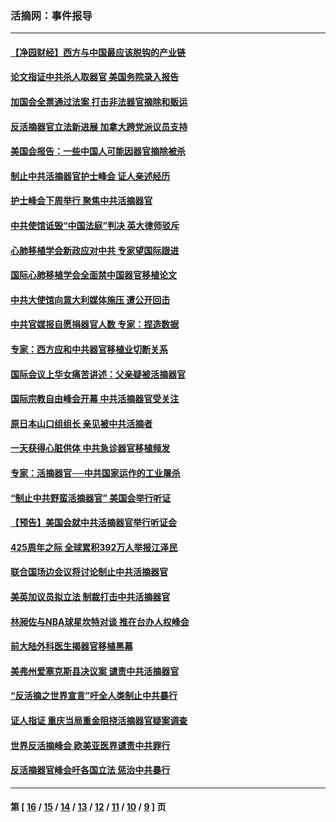 ### 活摘网：事件报导
---
#### [【净园财经】西方与中国最应该脱钩的产业链](../../pages/nf5877/n14016113.md?07230430) 
#### [论文指证中共杀人取器官 美国务院录入报告](../../pages/nf5877/n13999890.md?07230430) 
#### [加国会全票通过法案 打击非法器官摘除和贩运](../../pages/nf5877/n13884924.md?07230430) 
#### [反活摘器官立法新进展 加拿大跨党派议员支持](../../pages/nf5877/n13876061.md?07230430) 
#### [美国会报告：一些中国人可能因器官摘除被杀](../../pages/nf5877/n13867964.md?07230430) 
#### [制止中共活摘器官护士峰会 证人亲述经历](../../pages/nf5877/n13859007.md?07230430) 
#### [护士峰会下周举行 聚焦中共活摘器官](../../pages/nf5877/n13855418.md?07230430) 
#### [中共使馆诋毁“中国法庭”判决 英大律师驳斥](../../pages/nf5877/n13833945.md?07230430) 
#### [心肺移植学会新政应对中共 专家望国际跟进](../../pages/nf5877/n13829043.md?07230430) 
#### [国际心肺移植学会全面禁中国器官移植论文](../../pages/nf5877/n13827785.md?07230430) 
#### [中共大使馆向意大利媒体施压 遭公开回击](../../pages/nf5877/n13826038.md?07230430) 
#### [中共官媒报自愿捐器官人数 专家：捏造数据](../../pages/nf5877/n13814130.md?07230430) 
#### [专家：西方应和中共器官移植业切断关系](../../pages/nf5877/n13772828.md?07230430) 
#### [国际会议上华女痛苦讲述：父亲疑被活摘器官](../../pages/nf5877/n13771583.md?07230430) 
#### [国际宗教自由峰会开幕 中共活摘器官受关注](../../pages/nf5877/n13769995.md?07230430) 
#### [原日本山口组组长 亲见被中共活摘者](../../pages/nf5877/n13767360.md?07230430) 
#### [一天获得心脏供体 中共急诊器官移植频发](../../pages/nf5877/n13764689.md?07230430) 
#### [专家：活摘器官──中共国家运作的工业屠杀](../../pages/nf5877/n13761178.md?07230430) 
#### [“制止中共野蛮活摘器官” 美国会举行听证](../../pages/nf5877/n13735831.md?07230430) 
#### [【预告】美国会就中共活摘器官举行听证会](../../pages/nf5877/n13732843.md?07230430) 
#### [425周年之际 全球累积392万人举报江泽民](../../pages/nf5877/n13719232.md?07230430) 
#### [联合国场边会议将讨论制止中共活摘器官](../../pages/nf5877/n13656361.md?07230430) 
#### [美英加议员拟立法 制裁打击中共活摘器官](../../pages/nf5877/n13430251.md?07230430) 
#### [林昶佐与NBA球星坎特对谈 推在台办人权峰会](../../pages/nf5877/n13414467.md?07230430) 
#### [前大陆外科医生揭器官移植黑幕](../../pages/nf5877/n13401416.md?07230430) 
#### [美弗州爱塞克斯县决议案 谴责中共活摘器官](../../pages/nf5877/n13320919.md?07230430) 
#### [“反活摘之世界宣言”吁全人类制止中共暴行](../../pages/nf5877/n13259730.md?07230430) 
#### [证人指证 重庆当局重金阻挠活摘器官疑案调查](../../pages/nf5877/n13259127.md?07230430) 
#### [世界反活摘峰会 欧美亚医界谴责中共罪行](../../pages/nf5877/n13253550.md?07230430) 
#### [反活摘器官峰会吁各国立法 惩治中共暴行](../../pages/nf5877/n13245052.md?07230430) 

---
#### 第 [ [16](./16.md?07230430) / [15](./15.md?07230430) / [14](./14.md?07230430) / [13](./13.md?07230430) / [12](./12.md?07230430) / [11](./11.md?07230430) / [10](./10.md?07230430) / [9](./9.md?07230430) ] 页
